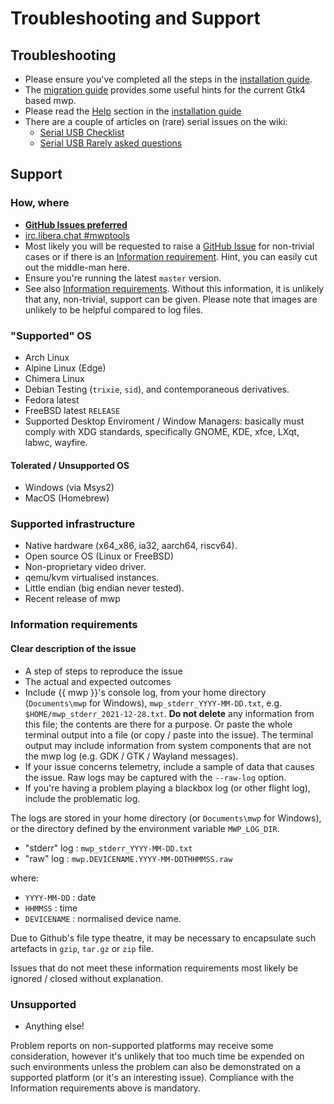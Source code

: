 # Troubleshooting and Support

## Troubleshooting

* Please ensure you've completed all the steps in the [installation guide](Building-with-meson-and-ninja.md).
* The [migration guide](mwp-Gtk4-migration-guide.md) provides some useful hints for the current  Gtk4 based mwp.
* Please read the [Help](Building-with-meson-and-ninja.md#help) section in the [installation guide](Building-with-meson-and-ninja.md)
* There are a couple of articles on (rare) serial issues on the wiki:
    * [Serial USB Checklist](https://github.com/stronnag/mwptools/wiki/Serial-USB-checklist)
	* [Serial USB Rarely asked questions](https://github.com/stronnag/mwptools/wiki/Serial-USB-RAQ)

## Support

### How, where

* [**GitHub Issues preferred**](https://github.com/stronnag/mwptools/issues)
* [irc.libera.chat #mwptools](ircs://irc.libera.chat/mwptools)
* Most likely you will be requested to raise a [GitHub Issue](https://github.com/stronnag/mwptools/issues) for non-trivial cases or if there is an [Information requirement](#information-requirements). Hint, you can easily cut out the middle-man here.
* Ensure you're running the latest `master` version.
* See also [Information requirements](#information-requirements). Without this information, it is unlikely that any, non-trivial, support can be given. Please note that images are unlikely to be helpful compared to log files.

### "Supported" OS

* Arch Linux
* Alpine Linux (Edge)
* Chimera Linux
* Debian Testing (`trixie`, `sid`), and contemporaneous derivatives.
* Fedora latest
* FreeBSD latest `RELEASE`
* Supported Desktop Enviroment / Window Managers: basically must comply with XDG standards, specifically GNOME, KDE, xfce, LXqt, labwc, wayfire.

#### Tolerated / Unsupported OS

* Windows (via Msys2)
* MacOS (Homebrew)

### Supported infrastructure

* Native hardware (x64_x86, ia32, aarch64, riscv64).
* Open source OS (Linux or FreeBSD)
* Non-proprietary video driver.
* qemu/kvm virtualised instances.
* Little endian (big endian never tested).
* Recent release of mwp

### Information requirements

#### Clear description of the issue

* A step of steps to reproduce the issue
* The actual and expected outcomes
* Include {{ mwp }}'s console log, from your home directory (`Documents\mwp` for Windows), `mwp_stderr_YYYY-MM-DD.txt`, e.g. `$HOME/mwp_stderr_2021-12-28.txt`. **Do not delete** any information from this file; the contents are there for a purpose. Or paste the whole terminal output into a file (or copy / paste into the issue). The terminal output may include information from system components that are not the mwp log (e.g. GDK / GTK / Wayland messages).
* If your issue concerns telemetry, include a sample of data that causes the issue. Raw logs may be captured with the `--raw-log` option.
* If you're having a problem playing a blackbox log (or other flight log), include the problematic log.

The logs are stored in  your home directory (or `Documents\mwp` for Windows), or the directory defined by the environment variable `MWP_LOG_DIR`.

* "stderr" log : `mwp_stderr_YYYY-MM-DD.txt`
* "raw" log : `mwp.DEVICENAME.YYYY-MM-DDTHHMMSS.raw`

where:

* `YYYY-MM-DD` : date
* `HHMMSS` : time
* `DEVICENAME` : normalised device name.

Due to Github's file type theatre, it may be necessary to encapsulate such artefacts in `gzip`, `tar.gz` or `zip` file.

Issues that do not meet these information requirements most likely be ignored / closed without explanation.

### Unsupported

* Anything else!

Problem reports on non-supported platforms may receive some consideration, however it's unlikely that too much time be expended on such environments unless the problem can also be demonstrated on a supported platform (or it's an interesting issue). Compliance with the Information requirements above is mandatory.
